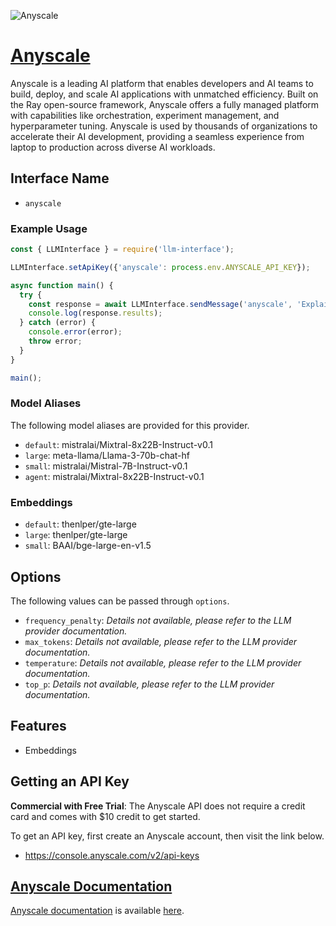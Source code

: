 ![Anyscale](https://images.ctfassets.net/xjan103pcp94/cpKmR4XdiqNwmVIPyso3s/420926d0c276ff5e80faae17200f2acb/Webinar-Anyscale_logo.png)

# [Anyscale](https://www.anyscale.com)

Anyscale is a leading AI platform that enables developers and AI teams to build, deploy, and scale AI applications with unmatched efficiency. Built on the Ray open-source framework, Anyscale offers a fully managed platform with capabilities like orchestration, experiment management, and hyperparameter tuning. Anyscale is used by thousands of organizations to accelerate their AI development, providing a seamless experience from laptop to production across diverse AI workloads.

## Interface Name

- `anyscale`

### Example Usage

```javascript
const { LLMInterface } = require('llm-interface');

LLMInterface.setApiKey({'anyscale': process.env.ANYSCALE_API_KEY});

async function main() {
  try {
    const response = await LLMInterface.sendMessage('anyscale', 'Explain the importance of low latency LLMs.');
    console.log(response.results);
  } catch (error) {
    console.error(error);
    throw error;
  }
}

main();
```

### Model Aliases

The following model aliases are provided for this provider. 

- `default`: mistralai/Mixtral-8x22B-Instruct-v0.1
- `large`: meta-llama/Llama-3-70b-chat-hf
- `small`: mistralai/Mistral-7B-Instruct-v0.1
- `agent`: mistralai/Mixtral-8x22B-Instruct-v0.1

### Embeddings

- `default`: thenlper/gte-large
- `large`: thenlper/gte-large
- `small`: BAAI/bge-large-en-v1.5


## Options

The following values can be passed through `options`.

- `frequency_penalty`: _Details not available, please refer to the LLM provider documentation._
- `max_tokens`: _Details not available, please refer to the LLM provider documentation._
- `temperature`: _Details not available, please refer to the LLM provider documentation._
- `top_p`: _Details not available, please refer to the LLM provider documentation._


## Features

- Embeddings


## Getting an API Key

**Commercial with Free Trial**: The Anyscale API does not require a credit card and comes with $10 credit to get started.

To get an API key, first create an Anyscale account, then visit the link below.

- https://console.anyscale.com/v2/api-keys


## [Anyscale Documentation](https://docs.anyscale.com/reference/)

[Anyscale documentation](https://docs.anyscale.com/reference/) is available [here](https://docs.anyscale.com/reference/).
